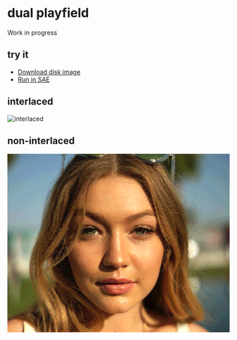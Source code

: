 dual playfield
==============

Work in progress

try it
------
  * [Download disk image](bin/dual_playfield_mode.adf?raw=true)
  * <a href="http://alpine9000.github.io/ScriptedAmigaEmulator/#amiga_examples/dual_playfield_mode.adf" target="_blank">Run in SAE</a>


interlaced
----------
![interlaced](screenshots/laced-new.png?raw=true)

non-interlaced
--------------
![non-interlaced](../013.dithered_ham/screenshots/dithered.png?raw=true)
